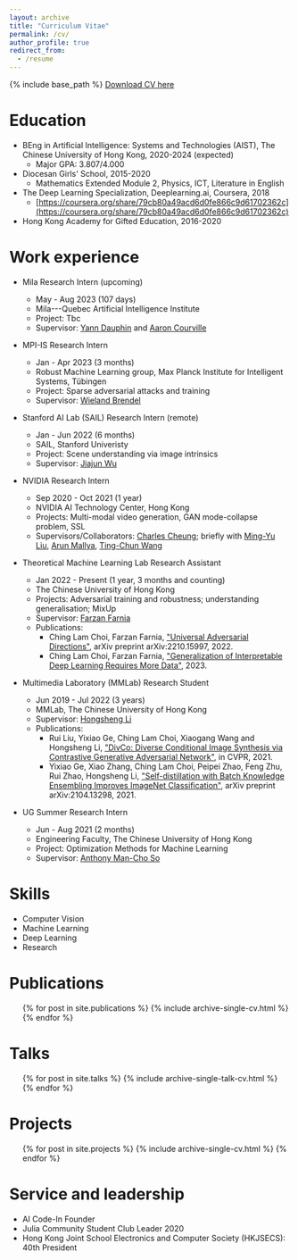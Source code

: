 ```yaml
---
layout: archive
title: "Curriculum Vitae"
permalink: /cv/
author_profile: true
redirect_from:
  - /resume
---
```


{% include base_path %}
[Download CV here](https://chinglamchoi.github.io/cchoi/files/Choi_Ching_Lam_CV.pdf)  

Education
======
* BEng in Artificial Intelligence: Systems and Technologies (AIST), The Chinese University of Hong Kong, 2020-2024 (expected)
  * Major GPA: 3.807/4.000
* Diocesan Girls' School, 2015-2020
  * Mathematics Extended Module 2, Physics, ICT, Literature in English
* The Deep Learning Specialization, Deeplearning.ai, Coursera, 2018
  * [https://coursera.org/share/79cb80a49acd6d0fe866c9d61702362c](https://coursera.org/share/79cb80a49acd6d0fe866c9d61702362c)
* Hong Kong Academy for Gifted Education, 2016-2020

Work experience
======
* Mila Research Intern (upcoming)
  * May - Aug 2023  (107 days)
  * Mila---Quebec Artificial Intelligence Institute
  * Project: Tbc
  * Supervisor: [Yann Dauphin](https://www.dauphin.io/) and [Aaron Courville](https://mila.quebec/en/person/aaron-courville/)

* MPI-IS Research Intern
  * Jan - Apr 2023  (3 months)
  * Robust Machine Learning group, Max Planck Institute for Intelligent Systems, Tübingen
  * Project: Sparse adversarial attacks and training 
  * Supervisor: [Wieland Brendel](https://robustml.is.mpg.de)

* Stanford AI Lab (SAIL) Research Intern (remote)
  * Jan - Jun 2022  (6 months)
  * SAIL, Stanford Univeristy
  * Project: Scene understanding via image intrinsics
  * Supervisor: [Jiajun Wu](https://jiajunwu.com/)

* NVIDIA Research Intern
  * Sep 2020 - Oct 2021 (1 year)
  * NVIDIA AI Technology Center, Hong Kong
  * Projects: Multi-modal video generation, GAN mode-collapse problem, SSL
  * Supervisors/Collaborators: [Charles Cheung](https://hk.linkedin.com/in/ka-chun-cheung-ph-d-40b12446); briefly with [Ming-Yu Liu](http://mingyuliu.net/), [Arun Mallya](https://arunmallya.github.io/), [Ting-Chun Wang](https://tcwang0509.github.io/)

* Theoretical Machine Learning Lab Research Assistant
  * Jan 2022 - Present (1 year, 3 months and counting)
  * The Chinese University of Hong Kong
  * Projects: Adversarial training and robustness; understanding generalisation; MixUp
  * Supervisor: [Farzan Farnia](https://www.cse.cuhk.edu.hk/~farnia/)
  * Publications: 
    * Ching Lam Choi, Farzan Farnia, ["Universal Adversarial Directions"](https://chinglamchoi.github.io/cchoi/files/uad.pdf), arXiv preprint arXiv:2210.15997, 2022.
    * Ching Lam Choi, Farzan Farnia, ["Generalization of Interpretable Deep Learning Requires More Data"](https://chinglamchoi.github.io/cchoi/files/interp.pdf), 2023. 

* Multimedia Laboratory (MMLab) Research Student
  * Jun 2019 - Jul 2022 (3 years)
  * MMLab, The Chinese University of Hong Kong
  * Supervisor: [Hongsheng Li](https://www.ee.cuhk.edu.hk/~hsli/)
  * Publications: 
    * Rui Liu, Yixiao Ge, Ching Lam Choi, Xiaogang Wang and Hongsheng Li, ["DivCo: Diverse Conditional Image Synthesis via Contrastive Generative Adversarial Network"](https://chinglamchoi.github.io/cchoi/files/divco.pdf), in CVPR, 2021.
    * Yixiao Ge, Xiao Zhang, Ching Lam Choi, Peipei Zhao, Feng Zhu, Rui Zhao, Hongsheng Li, ["Self-distillation with Batch Knowledge Ensembling Improves ImageNet Classification"](https://chinglamchoi.github.io/cchoi/files/bake.pdf), arXiv preprint arXiv:2104.13298, 2021. 

* UG Summer Research Intern
  * Jun - Aug 2021 (2 months)
  * Engineering Faculty, The Chinese University of Hong Kong
  * Project: Optimization Methods for Machine Learning
  * Supervisor: [Anthony Man-Cho So](https://www1.se.cuhk.edu.hk/~manchoso/)

  
Skills
======
* Computer Vision
* Machine Learning
* Deep Learning
* Research

Publications
======
  <ul>{% for post in site.publications %}
    {% include archive-single-cv.html %}
  {% endfor %}</ul>
  
Talks
======
  <ul>{% for post in site.talks %}
    {% include archive-single-talk-cv.html %}
  {% endfor %}</ul>

Projects
======
  <ul>{% for post in site.projects %}
    {% include archive-single-cv.html %}
  {% endfor %}</ul>
  
Service and leadership
======
* AI Code-In Founder
* Julia Community Student Club Leader 2020  
* Hong Kong Joint School Electronics and Computer Society (HKJSECS): 40th President 
